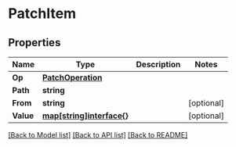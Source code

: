 # PatchItem

## Properties
Name | Type | Description | Notes
------------ | ------------- | ------------- | -------------
**Op** | [**PatchOperation**](PatchOperation.md) |  | 
**Path** | **string** |  | 
**From** | **string** |  | [optional] 
**Value** | [**map[string]interface{}**](map[string]interface{}.md) |  | [optional] 

[[Back to Model list]](../README.md#documentation-for-models) [[Back to API list]](../README.md#documentation-for-api-endpoints) [[Back to README]](../README.md)


